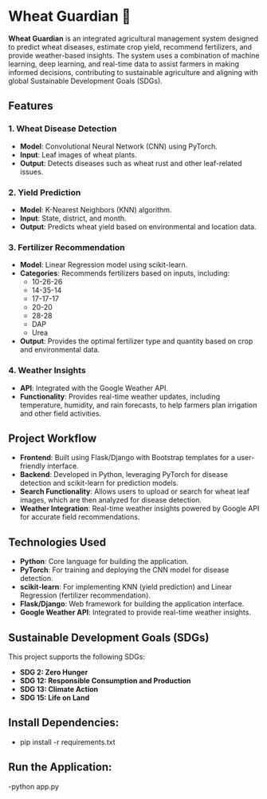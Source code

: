 # Wheat Guardian 🌾

**Wheat Guardian** is an integrated agricultural management system designed to predict wheat diseases, estimate crop yield, recommend fertilizers, and provide weather-based insights. The system uses a combination of machine learning, deep learning, and real-time data to assist farmers in making informed decisions, contributing to sustainable agriculture and aligning with global Sustainable Development Goals (SDGs).

## Features

### 1. Wheat Disease Detection
- **Model**: Convolutional Neural Network (CNN) using PyTorch.
- **Input**: Leaf images of wheat plants.
- **Output**: Detects diseases such as wheat rust and other leaf-related issues.

### 2. Yield Prediction
- **Model**: K-Nearest Neighbors (KNN) algorithm.
- **Input**: State, district, and month.
- **Output**: Predicts wheat yield based on environmental and location data.

### 3. Fertilizer Recommendation
- **Model**: Linear Regression model using scikit-learn.
- **Categories**: Recommends fertilizers based on inputs, including:
  - 10-26-26
  - 14-35-14
  - 17-17-17
  - 20-20
  - 28-28
  - DAP
  - Urea
- **Output**: Provides the optimal fertilizer type and quantity based on crop and environmental data.

### 4. Weather Insights
- **API**: Integrated with the Google Weather API.
- **Functionality**: Provides real-time weather updates, including temperature, humidity, and rain forecasts, to help farmers plan irrigation and other field activities.

## Project Workflow
- **Frontend**: Built using Flask/Django with Bootstrap templates for a user-friendly interface.
- **Backend**: Developed in Python, leveraging PyTorch for disease detection and scikit-learn for prediction models.
- **Search Functionality**: Allows users to upload or search for wheat leaf images, which are then analyzed for disease detection.
- **Weather Integration**: Real-time weather insights powered by Google API for accurate field recommendations.

## Technologies Used
- **Python**: Core language for building the application.
- **PyTorch**: For training and deploying the CNN model for disease detection.
- **scikit-learn**: For implementing KNN (yield prediction) and Linear Regression (fertilizer recommendation).
- **Flask/Django**: Web framework for building the application interface.
- **Google Weather API**: Integrated to provide real-time weather insights.

## Sustainable Development Goals (SDGs)
This project supports the following SDGs:
- **SDG 2: Zero Hunger**
- **SDG 12: Responsible Consumption and Production**
- **SDG 13: Climate Action**
- **SDG 15: Life on Land**

## Install Dependencies:
 - pip install -r requirements.txt

## Run the Application:
 -python app.py
